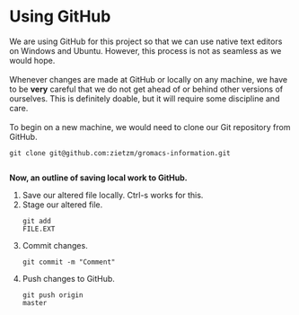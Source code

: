 # Using GitHub
We are using GitHub for this project so that we can use native text editors on
Windows and Ubuntu. However, this process is not as seamless as we would hope.
<br><br>
Whenever changes are made at GitHub or locally on any machine, we have to be
<b>very</b> careful that we do not get ahead of or behind other versions of
ourselves. This is definitely doable, but it will require some discipline and
care.
<br><br>
To begin on a new machine, we would need to clone our Git repository from
GitHub.
<pre><code>git clone git@github.com:zietzm/gromacs-information.git
 </code></pre>

<b>Now, an outline of saving local work to GitHub.</b><br>
1. Save our altered file locally. Ctrl-s works for this.
2. Stage our altered file. <pre><code>git add FILE.EXT</code></pre>
3. Commit changes. <pre><code>git commit -m "Comment" </code></pre>
4. Push changes to GitHub. <pre><code>git push origin master</code></pre>
